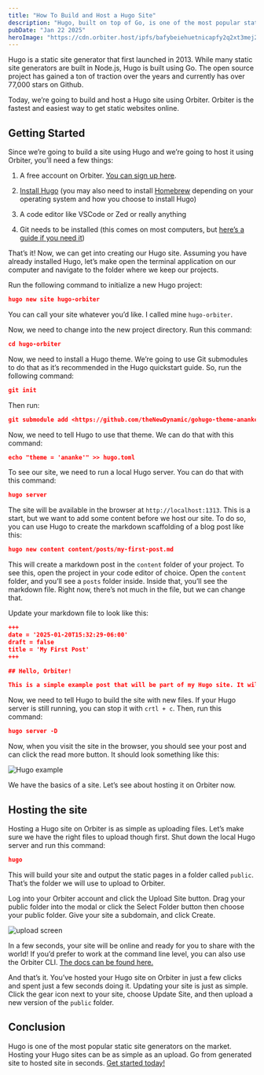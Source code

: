 ```yaml
---
title: "How To Build and Host a Hugo Site"
description: "Hugo, built on top of Go, is one of the most popular static site generators on the market. Let's build a site and host it on Orbiter."
pubDate: "Jan 22 2025"
heroImage: "https://cdn.orbiter.host/ipfs/bafybeiehuetnicapfy2q2xt3mej2ysos2bfg5pmn3hnaw7a2iahncsjhzy"
---
```

Hugo is a static site generator that first launched in 2013. While many static site generators are built in Node.js, Hugo is built using Go. The open source project has gained a ton of traction over the years and currently has over 77,000 stars on Github.

Today, we’re going to build and host a Hugo site using Orbiter. Orbiter is the fastest and easiest way to get static websites online.

## Getting Started

Since we’re going to build a site using Hugo and we’re going to host it using Orbiter, you’ll need a few things:

1.  A free account on Orbiter. [You can sign up here](https://orbiter.host).
    
2.  [Install Hugo](https://gohugo.io/installation/macos/) (you may also need to install [Homebrew](https://brew.sh/) depending on your operating system and how you choose to install Hugo)
    
3.  A code editor like VSCode or Zed or really anything
    
4.  Git needs to be installed (this comes on most computers, but [here’s a guide if you need it](https://git-scm.com/book/en/v2/Getting-Started-Installing-Git))
    

That’s it! Now, we can get into creating our Hugo site. Assuming you have already installed Hugo, let’s make open the terminal application on our computer and navigate to the folder where we keep our projects.

Run the following command to initialize a new Hugo project:

```json
hugo new site hugo-orbiter
```

You can call your site whatever you’d like. I called mine `hugo-orbiter`.

Now, we need to change into the new project directory. Run this command:

```json
cd hugo-orbiter
```

Now, we need to install a Hugo theme. We’re going to use Git submodules to do that as it’s recommended in the Hugo quickstart guide. So, run the following command:

```json
git init
```

Then run:

```json
git submodule add <https://github.com/theNewDynamic/gohugo-theme-ananke.git> themes/ananke
```

Now, we need to tell Hugo to use that theme. We can do that with this command:

```json
echo "theme = 'ananke'" >> hugo.toml
```

To see our site, we need to run a local Hugo server. You can do that with this command:

```json
hugo server
```

The site will be available in the browser at `http://localhost:1313`. This is a start, but we want to add some content before we host our site. To do so, you can use Hugo to create the markdown scaffolding of a blog post like this:

```json
hugo new content content/posts/my-first-post.md
```

This will create a markdown post in the `content` folder of your project. To see this, open the project in your code editor of choice. Open the `content` folder, and you’ll see a `posts` folder inside. Inside that, you’ll see the markdown file. Right now, there’s not much in the file, but we can change that.

Update your markdown file to look like this:

```json
+++
date = '2025-01-20T15:32:29-06:00'
draft = false
title = 'My First Post'
+++

## Hello, Orbiter!

This is a simple example post that will be part of my Hugo site. It will be hosted on [Orbiter](<https://orbiter.host>). 
```

Now, we need to tell Hugo to build the site with new files. If your Hugo server is still running, you can stop it with `crtl + c`. Then, run this command:

```json
hugo server -D
```

Now, when you visit the site in the browser, you should see your post and can click the read more button. It should look something like this:

![Hugo example](https://cdn.orbiter.host/ipfs/bafkreieicqqvwh3ar26xdechzigxfbybrmpjnd7wtr5i2wwxshtjerq5pq)

We have the basics of a site. Let’s see about hosting it on Orbiter now.

## Hosting the site

Hosting a Hugo site on Orbiter is as simple as uploading files. Let’s make sure we have the right files to upload though first. Shut down the local Hugo server and run this command:

```json
hugo
```

This will build your site and output the static pages in a folder called `public`. That’s the folder we will use to upload to Orbiter.

Log into your Orbiter account and click the Upload Site button. Drag your public folder into the modal or click the Select Folder button then choose your public folder. Give your site a subdomain, and click Create.

![upload screen](https://cdn.orbiter.host/ipfs/bafkreiaybqrmp7qs3dbclbrhepxdritwt7poprgpinokoxhhzaindazpxy)

In a few seconds, your site will be online and ready for you to share with the world! If you’d prefer to work at the command line level, you can also use the Orbiter CLI. [The docs can be found here.](https://docs.orbiter.host/cli)

And that’s it. You’ve hosted your Hugo site on Orbiter in just a few clicks and spent just a few seconds doing it. Updating your site is just as simple. Click the gear icon next to your site, choose Update Site, and then upload a new version of the `public` folder.

## Conclusion

Hugo is one of the most popular static site generators on the market. Hosting your Hugo sites can be as simple as an upload. Go from generated site to hosted site in seconds. [Get started today!](https://orbiter.host)
